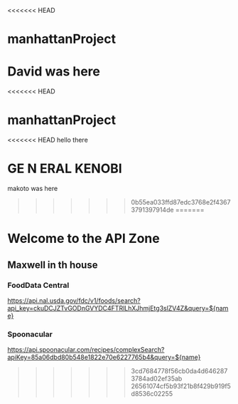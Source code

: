 <<<<<<< HEAD
# manhattanProject

David was here
=======
<<<<<<< HEAD
# manhattanProject

<<<<<<< HEAD
hello there

GE N ERAL KENOBI
=======
makoto was here

>>>>>>> 0b55ea033ffd87edc3768e2f43673791397914de
=======
# Welcome to the API Zone

## Maxwell in th house

### FoodData Central
https://api.nal.usda.gov/fdc/v1/foods/search?api_key=ckuDCJZTvGODnGVYDC4FTRlLhXJhmjEtg3slZV4Z&query=${name}


### Spoonacular
https://api.spoonacular.com/recipes/complexSearch?apiKey=85a06dbd80b548e1822e70e6227765b4&query=${name}
>>>>>>> 3cd7684778f56cb0da4d6462873784ad02ef35ab
>>>>>>> 26561074cf5b93f21b8f429b919f5d8536c02255
